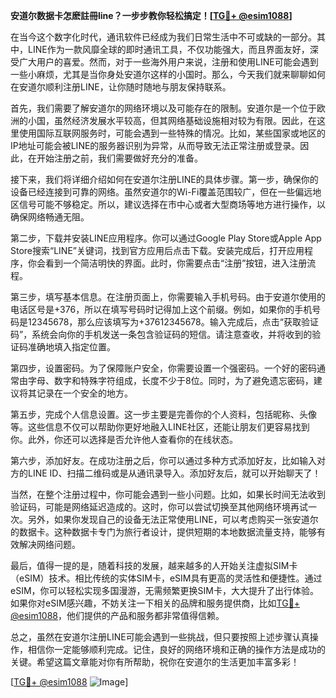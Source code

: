 **安道尔数据卡怎麽註冊line？一步步教你轻松搞定！[[TG💪+ @esim1088](https://t.me/s/esim1088)]**

在当今这个数字化时代，通讯软件已经成为我们日常生活中不可或缺的一部分。其中，LINE作为一款风靡全球的即时通讯工具，不仅功能强大，而且界面友好，深受广大用户的喜爱。然而，对于一些海外用户来说，注册和使用LINE可能会遇到一些小麻烦，尤其是当你身处安道尔这样的小国时。那么，今天我们就来聊聊如何在安道尔顺利注册LINE，让你随时随地与朋友保持联系。

首先，我们需要了解安道尔的网络环境以及可能存在的限制。安道尔是一个位于欧洲的小国，虽然经济发展水平较高，但其网络基础设施相对较为有限。因此，在这里使用国际互联网服务时，可能会遇到一些特殊的情况。比如，某些国家或地区的IP地址可能会被LINE的服务器识别为异常，从而导致无法正常注册或登录。因此，在开始注册之前，我们需要做好充分的准备。

接下来，我们将详细介绍如何在安道尔注册LINE的具体步骤。第一步，确保你的设备已经连接到可靠的网络。虽然安道尔的Wi-Fi覆盖范围较广，但在一些偏远地区信号可能不够稳定。所以，建议选择在市中心或者大型商场等地方进行操作，以确保网络畅通无阻。

第二步，下载并安装LINE应用程序。你可以通过Google Play Store或Apple App Store搜索“LINE”关键词，找到官方应用后点击下载。安装完成后，打开应用程序，你会看到一个简洁明快的界面。此时，你需要点击“注册”按钮，进入注册流程。

第三步，填写基本信息。在注册页面上，你需要输入手机号码。由于安道尔使用的电话区号是+376，所以在填写号码时记得加上这个前缀。例如，如果你的手机号码是12345678，那么应该填写为+37612345678。输入完成后，点击“获取验证码”，系统会向你的手机发送一条包含验证码的短信。请注意查收，并将收到的验证码准确地填入指定位置。

第四步，设置密码。为了保障账户安全，你需要设置一个强密码。一个好的密码通常由字母、数字和特殊字符组成，长度不少于8位。同时，为了避免遗忘密码，建议将其记录在一个安全的地方。

第五步，完成个人信息设置。这一步主要是完善你的个人资料，包括昵称、头像等。这些信息不仅可以帮助你更好地融入LINE社区，还能让朋友们更容易找到你。此外，你还可以选择是否允许他人查看你的在线状态。

第六步，添加好友。在成功注册之后，你可以通过多种方式添加好友，比如输入对方的LINE ID、扫描二维码或是从通讯录导入。添加好友后，就可以开始聊天了！

当然，在整个注册过程中，你可能会遇到一些小问题。比如，如果长时间无法收到验证码，可能是网络延迟造成的。这时，你可以尝试切换至其他网络环境再试一次。另外，如果你发现自己的设备无法正常使用LINE，可以考虑购买一张安道尔的数据卡。这种数据卡专门为旅行者设计，提供短期的本地数据流量支持，能够有效解决网络问题。

最后，值得一提的是，随着科技的发展，越来越多的人开始关注虚拟SIM卡（eSIM）技术。相比传统的实体SIM卡，eSIM具有更高的灵活性和便捷性。通过eSIM，你可以轻松实现多国漫游，无需频繁更换SIM卡，大大提升了出行体验。如果你对eSIM感兴趣，不妨关注一下相关的品牌和服务提供商，比如[TG💪+ @esim1088](https://t.me/s/esim1088)，他们提供的产品和服务都非常值得信赖。

总之，虽然在安道尔注册LINE可能会遇到一些挑战，但只要按照上述步骤认真操作，相信你一定能够顺利完成。记住，良好的网络环境和正确的操作方法是成功的关键。希望这篇文章能对你有所帮助，祝你在安道尔的生活更加丰富多彩！

[[TG💪+ @esim1088](https://t.me/s/esim1088) ![Image](https://i.postimg.cc/4NQfJmqS/Snipaste-2025-05-13-00-14-12.png)]